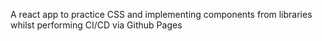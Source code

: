 A react app to practice CSS and implementing components from libraries whilst performing CI/CD via Github Pages
